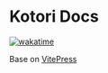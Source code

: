 # Kotori Docs

[![wakatime](https://wakatime.com/badge/user/018dc603-712a-4205-a226-d4c9ccd0d02b/project/018dc9bf-6f5c-47e2-b06d-0b865cf27ee2.svg)](https://wakatime.com/badge/user/018dc603-712a-4205-a226-d4c9ccd0d02b/project/018dc9bf-6f5c-47e2-b06d-0b865cf27ee2)

Base on [VitePress](https://github.com/vuejs/vitepress)
